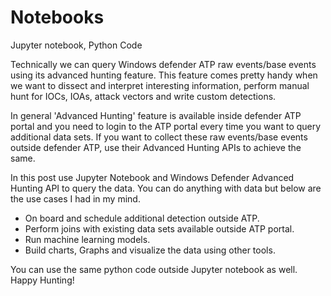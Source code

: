 # Notebooks
Jupyter notebook, Python Code

Technically we can query Windows defender ATP raw events/base events using its advanced hunting feature. This feature comes pretty handy when we want to dissect and interpret interesting information, perform manual hunt for IOCs, IOAs, attack vectors and write custom detections.
 
In general 'Advanced Hunting' feature is available inside defender ATP portal and you need to login to the ATP portal every time you want to query additional data sets. If you want to collect these raw events/base events outside defender ATP, use their Advanced Hunting APIs to achieve the same.
 
In this post use Jupyter Notebook and Windows Defender Advanced Hunting API to query the data. You can do anything with data but below are the use cases I had in my mind.
 
- On board and schedule additional detection outside ATP.
- Perform joins with existing data sets available outside ATP portal.
- Run machine learning models.
- Build charts, Graphs and visualize the data using other tools.
 
You can use the same python code outside Jupyter notebook as well. Happy Hunting!
